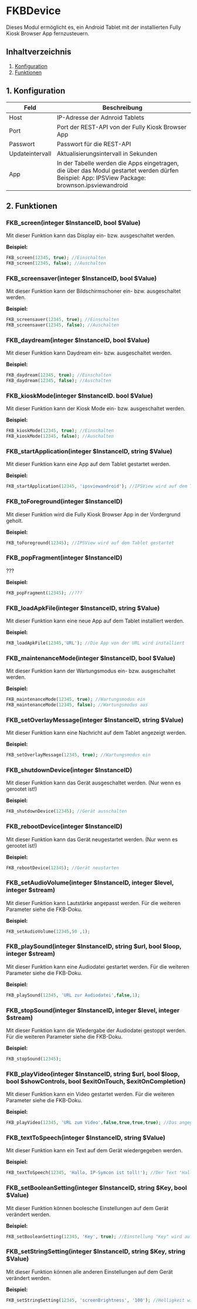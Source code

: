 # FKBDevice
   Dieses Modul ermöglicht es, ein Android Tablet mit der installierten Fully Kiosk Browser App fernzusteuern.
     
   ## Inhaltverzeichnis
   1. [Konfiguration](#1-konfiguration)
   2. [Funktionen](#2-funktionen)
   
   ## 1. Konfiguration
   
   Feld | Beschreibung
   ------------ | ----------------
   Host | IP-Adresse der Adnroid Tablets
   Port | Port der REST-API von der Fully Kiosk Browser App
   Passwort | Passwort für die REST-API
   Updateintervall | Aktualisierungsintervall in Sekunden
   App | In der Tabelle werden die Apps eingetragen, die über das Modul gestartet werden dürfen Beispiel: App: IPSView Package: brownson.ipsviewandroid
   
   ## 2. Funktionen

   ### FKB_screen(integer $InstanceID, bool $Value)
   Mit dieser Funktion kann das Display ein- bzw. ausgeschaltet werden.
 
   **Beispiel:**
   ```php
   FKB_screen(12345, true); //Einschalten
   FKB_screen(12345, false); //Auschalten
   ```

   ### FKB_screensaver(integer $InstanceID, bool $Value)
   Mit dieser Funktion kann der Bildschirmschoner ein- bzw. ausgeschaltet werden.
 
   **Beispiel:**
   ```php
   FKB_screensaver(12345, true); //Einschalten
   FKB_screensaver(12345, false); //Auschalten
   ```

   ### FKB_daydream(integer $InstanceID, bool $Value)
   Mit dieser Funktion kann Daydream ein- bzw. ausgeschaltet werden.
 
   **Beispiel:**
   ```php
   FKB_daydream(12345, true); //Einschalten
   FKB_daydream(12345, false); //Auschalten
   ```

   ### FKB_kioskMode(integer $InstanceID. bool $Value)
   Mit dieser Funktion kann der Kiosk Mode ein- bzw. ausgeschaltet werden.
 
   **Beispiel:**
   ```php
   FKB_kioskMode(12345, true); //Einschalten
   FKB_kioskMode(12345, false); //Auschalten
   ```

   ### FKB_startApplication(integer $InstanceID, string $Value)
   Mit dieser Funktion kann eine App auf dem Tablet gestartet werden.
 
   **Beispiel:**
   ```php
   FKB_startApplication(12345, 'ipsviewandroid'); //IPSView wird auf dem Tablet gestartet
   ```

   ### FKB_toForeground(integer $InstanceID)
   Mit dieser Funktion wird die Fully Kiosk Browser App in der Vordergrund geholt.
 
   **Beispiel:**
   ```php
   FKB_toForeground(12345); //IPSView wird auf dem Tablet gestartet
   ```

   ### FKB_popFragment(integer $InstanceID)
   ???
 
   **Beispiel:**
   ```php
   FKB_popFragment(12345); //???
   ```

   ### FKB_loadApkFile(integer $InstanceID, string $Value)
   Mit dieser Funktion kann eine neue App auf dem Tablet installiert werden.
 
   **Beispiel:**
   ```php
   FKB_loadApkFile(12345,'URL'); //Die App von der URL wird installiert
   ```

   ### FKB_maintenanceMode(integer $InstanceID, bool $Value)
   Mit dieser Funktion kann der Wartungsmodus ein- bzw. ausgeschaltet werden.
 
   **Beispiel:**
   ```php
   FKB_maintenanceMode(12345, true); //Wartungsmodus ein
   FKB_maintenanceMode(12345, false); //Wartungsmodus aus
   ```

   ### FKB_setOverlayMessage(integer $InstanceID, string $Value)
   Mit dieser Funktion kann eine Nachricht auf dem Tablet angezeigt werden.
 
   **Beispiel:**
   ```php
   FKB_setOverlayMessage(12345, true); //Wartungsmodus ein
   ```

   ### FKB_shutdownDevice(integer $InstanceID)
   Mit dieser Funktion kann das Gerät ausgeschaltet werden. (Nur wenn es gerootet ist!)
 
   **Beispiel:**
   ```php
   FKB_shutdownDevice(12345); //Gerät ausschalten
   ```

   ### FKB_rebootDevice(integer $InstanceID)
   Mit dieser Funktion kann das Gerät neugestartet werden. (Nur wenn es gerootet ist!)
 
   **Beispiel:**
   ```php
   FKB_rebootDevice(12345); //Gerät neustarten
   ```

   ### FKB_setAudioVolume(integer $InstanceID, integer $level, integer $stream)
   Mit dieser Funktion kann Lautstärke angepasst werden. Für die weiteren Parameter siehe die FKB-Doku.
 
   **Beispiel:**
   ```php
   FKB_setAudioVolume(12345,50 ,1);
   ```

   ### FKB_playSound(integer $InstanceID, string $url, bool $loop, integer $stream)
   Mit dieser Funktion kann eine Audiodatei gestartet werden. Für die weiteren Parameter siehe die FKB-Doku.
 
   **Beispiel:**
   ```php
   FKB_playSound(12345, 'URL zur Audiodatei',false,1);
   ```

   ### FKB_stopSound(integer $InstanceID, integer $level, integer $stream)
   Mit dieser Funktion kann die Wiedergabe der Audiodatei gestoppt werden. Für die weiteren Parameter siehe die FKB-Doku.
 
   **Beispiel:**
   ```php
   FKB_stopSound(12345);
   ```

   ### FKB_playVideo(integer $InstanceID, string $url, bool $loop, bool $showControls, bool $exitOnTouch, $exitOnCompletion)
   Mit dieser Funktion kann ein Video gestartet werden. Für die weiteren Parameter siehe die FKB-Doku.
 
   **Beispiel:**
   ```php
   FKB_playVideo(12345, 'URL zum Video',false,true,true,true); //Das angegebene Video wird ein Mal abgespielt und auf Touch oder am Ende beendet.
   ```

   ### FKB_textToSpeech(integer $InstanceID, string $Value)
   Mit dieser Funktion kann ein Text auf dem Gerät wiedergegeben werden.
 
   **Beispiel:**
   ```php
   FKB_textToSpeech(12345, 'Hallo, IP-Symcon ist toll!'); //Der Text "Hallo, IP-Symcon ist toll!" wird auf dem Gerät wiedergegeben.
   ```

   ### FKB_setBooleanSetting(integer $InstanceID, string $Key, bool $Value)
   Mit dieser Funktion können boolesche Einstellungen auf dem Gerät verändert werden.
 
   **Beispiel:**
   ```php
   FKB_setBooleanSetting(12345, 'Key', true); //Einstellung "Key" wird auf true gesetzt
   ```

   ### FKB_setStringSetting(integer $InstanceID, string $Key, string $Value)
   Mit dieser Funktion können alle anderen Einstellungen auf dem Gerät verändert werden.
 
   **Beispiel:**
   ```php
   FKB_setStringSetting(12345, 'screenBrightness', '100'); //Helligkeit wird auf 100 gesetzt
   ```
